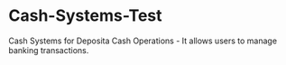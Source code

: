 # Cash-Systems-Test
Cash Systems for Deposita Cash Operations - It allows users to manage banking transactions.
